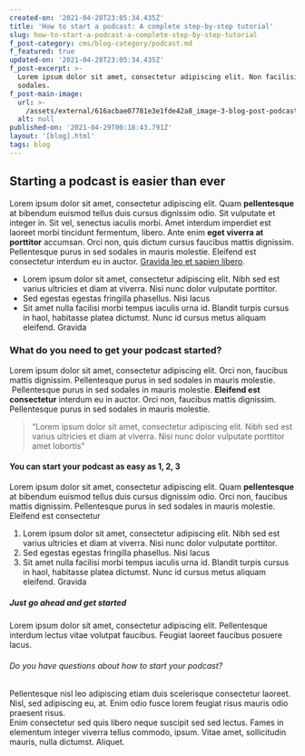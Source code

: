 ```yaml
---
created-on: '2021-04-28T23:05:34.435Z'
title: 'How to start a podcast: A complete step-by-step tutorial'
slug: how-to-start-a-podcast-a-complete-step-by-step-tutorial
f_post-category: cms/blog-category/podcast.md
f_featured: true
updated-on: '2021-04-28T23:05:34.435Z'
f_post-excerpt: >-
  Lorem ipsum dolor sit amet, consectetur adipiscing elit. Non facilisi eget ut
  sodales.
f_post-main-image:
  url: >-
    /assets/external/616acbae07781e3e1fde42a8_image-3-blog-post-podcast-x-template.jpg
  alt: null
published-on: '2021-04-29T00:18:43.791Z'
layout: '[blog].html'
tags: blog
---
```


Starting a podcast is easier than ever
--------------------------------------

Lorem ipsum dolor sit amet, consectetur adipiscing elit. Quam **pellentesque** at bibendum euismod tellus duis cursus dignissim odio. Sit vulputate et integer in. Sit vel, senectus iaculis morbi. Amet interdum imperdiet est laoreet morbi tincidunt fermentum, libero. Ante enim **eget viverra at porttitor** accumsan. Orci non, quis dictum cursus faucibus mattis dignissim. Pellentesque purus in sed sodales in mauris molestie. Eleifend est consectetur interdum eu in auctor. [Gravida leo et sapien libero](#).

*   Lorem ipsum dolor sit amet, consectetur adipiscing elit. Nibh sed est varius ultricies et diam at viverra. Nisi nunc dolor vulputate porttitor.
*   Sed egestas egestas fringilla phasellus. Nisi lacus
*   Sit amet nulla facilisi morbi tempus iaculis urna id. Blandit turpis cursus in haol, habitasse platea dictumst. Nunc id cursus metus aliquam eleifend. Gravida

### What do you need to get your podcast started?

Lorem ipsum dolor sit amet, consectetur adipiscing elit. Orci non, faucibus mattis dignissim. Pellentesque purus in sed sodales in mauris molestie.  Pellentesque purus in sed sodales in mauris molestie. **Eleifend est consectetur** interdum eu in auctor. Orci non, faucibus mattis dignissim. Pellentesque purus in sed sodales in mauris molestie.

> “Lorem ipsum dolor sit amet, consectetur adipiscing elit. Nibh sed est varius ultricies et diam at viverra. Nisi nunc dolor vulputate porttitor amet lobortis”

#### You can start your podcast as easy as 1, 2, 3

Lorem ipsum dolor sit amet, consectetur adipiscing elit. Quam **pellentesque** at bibendum euismod tellus duis cursus dignissim odio. Orci non, faucibus mattis dignissim. Pellentesque purus in sed sodales in mauris molestie. Eleifend est consectetur

1.  Lorem ipsum dolor sit amet, consectetur adipiscing elit. Nibh sed est varius ultricies et diam at viverra. Nisi nunc dolor vulputate porttitor.
2.  Sed egestas egestas fringilla phasellus. Nisi lacus
3.  Sit amet nulla facilisi morbi tempus iaculis urna id. Blandit turpis cursus in haol, habitasse platea dictumst. Nunc id cursus metus aliquam eleifend. Gravida

##### Just go ahead and get started

Lorem ipsum dolor sit amet, consectetur adipiscing elit. Pellentesque interdum lectus vitae volutpat faucibus. Feugiat laoreet faucibus posuere lacus.

###### Do you have questions about how to start your podcast?

Pellentesque nisl leo adipiscing etiam duis scelerisque consectetur laoreet. Nisl, sed adipiscing eu, at. Enim odio fusce lorem feugiat risus mauris odio praesent risus.  
Enim consectetur sed quis libero neque suscipit sed sed lectus. Fames in elementum integer viverra tellus commodo, ipsum. Vitae amet, sollicitudin mauris, nulla dictumst. Aliquet.
